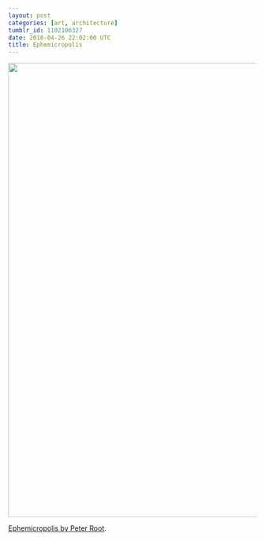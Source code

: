 ```yaml
---
layout: post
categories: [art, architecture]
tumblr_id: 1102106327
date: 2010-04-26 22:02:00 UTC
title: Ephemicropolis
---
```


[<img src="http://farm4.static.flickr.com/3509/4556133606_fd1d4d987c_o.jpg" width="920">](http://www.peterroot.com/index.php?/projects/ephemicropolis/)

[Ephemicropolis by Peter Root](http://www.peterroot.com/index.php?/projects/ephemicropolis/).

<!-- more -->

<object width="600" height="450"><param name="allowfullscreen" value="true" /><param name="allowscriptaccess" value="always" /><param name="movie" value="http://vimeo.com/moogaloop.swf?clip_id=10875342&amp;server=vimeo.com&amp;show_title=1&amp;show_byline=0&amp;show_portrait=0&amp;color=fafc79&amp;fullscreen=1" /><embed src="http://vimeo.com/moogaloop.swf?clip_id=10875342&amp;server=vimeo.com&amp;show_title=1&amp;show_byline=0&amp;show_portrait=0&amp;color=fafc79&amp;fullscreen=1" type="application/x-shockwave-flash" allowfullscreen="true" allowscriptaccess="always" width="600" height="450"></embed></object>
